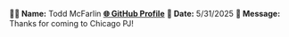 **🧑‍💻 Name:**   Todd McFarlin
[**🌐 GitHub Profile**](https://github.com/Derdrom-TJM) 
**📅 Date:**   5/31/2025
**💬 Message:**  Thanks for coming to Chicago PJ!